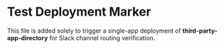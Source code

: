 # Test Deployment Marker

This file is added solely to trigger a single-app deployment of **third-party-app-directory** for Slack channel routing verification. 